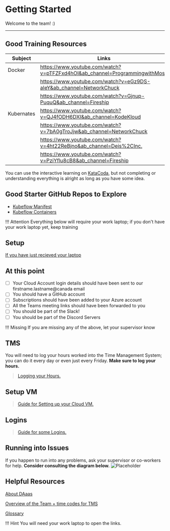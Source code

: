 # Getting Started

Welcome to the team! :)

---

## Good Training Resources

| Subject    | Links                                                                        |
| ---------- | ---------------------------------------------------------------------------- |
| Docker     | <https://www.youtube.com/watch?v=pTFZFxd4hOI&ab_channel=ProgrammingwithMosh> |
|            | <https://www.youtube.com/watch?v=eGz9DS-aIeY&ab_channel=NetworkChuck>        |
|            | <https://www.youtube.com/watch?v=Gjnup-PuquQ&ab_channel=Fireship>            |
| Kubernates | <https://www.youtube.com/watch?v=QJ4fODH6DXI&ab_channel=KodeKloud>           |
|            | <https://www.youtube.com/watch?v=7bA0gTroJjw&ab_channel=NetworkChuck>        |
|            | <https://www.youtube.com/watch?v=4ht22ReBjno&ab_channel=Deis%2CInc.>         |
|            | <https://www.youtube.com/watch?v=PziYflu8cB8&ab_channel=Fireship>            |

You can use the interactive learning on
[KataCoda](https://www.katacoda.com/statcan), but not completing or
understanding everything is alright as long as you have some idea.

## Good Starter GitHub Repos to Explore

- [Kubeflow Manifest](https://github.com/StatCan/aaw-kubeflow-manifest)
- [Kubeflow Containers](https://github.com/StatCan/aaw-kubeflow-containers)

<!-- prettier-ignore -->
!!! Attention
    Everything below will require your work laptop; if you don't have your work laptop yet, keep training

## Setup

[If you have just recieved your laptop](setup.md)

## At this point

- [ ] Your Cloud Account login details should have been sent to our
      firstname.lastname@canada email
- [ ] You should have a GitHub account
- [ ] Subscriptions should have been added to your Azure account
- [ ] All the Teams meeting links should have been forwarded to you
- [ ] You should be part of the Slack!
- [ ] You should be part of the Discord Servers

<!-- prettier-ignore -->
!!! Missing
    If you are missing any of the above, let your supervisor know

## TMS

You will need to log your hours worked into the Time Management System; you can
do it every day or even just every Friday. **Make sure to log your hours.**

> [Logging your Hours.](tms.md)

## Setup VM

> [Guide for Setting up your Cloud VM.](vm.md)

## Logins

> [Guide for some Logins.](login.md)

## Running into Issues

If you happen to run into any problems, ask your supervisor or co-workers for
help.
<strong>Consider consulting the diagram below.</strong>
![Placeholder](images/diagram.png)

## Helpful Resources

[About DAaas](https://confluence.statcan.ca/display/DAaaS/Data+Analytics+as+a+Service)

[Overview of the Team + time codes for TMS ](https://confluence.statcan.ca/display/DAaaS/Startup+1+-+Advanced+Analytics+Workspace)

[Glossary](https://confluence.statcan.ca/display/DAaaS/Glossary)

<!-- prettier-ignore -->
!!! Hint
    You will need your work laptop to open the links.
